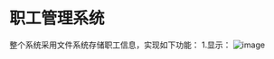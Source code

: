 # 职工管理系统
整个系统采用文件系统存储职工信息，实现如下功能：
1.显示：
![image](https://github.com/user-attachments/assets/ced3f68b-d932-4f3e-81b7-075b04409255)
